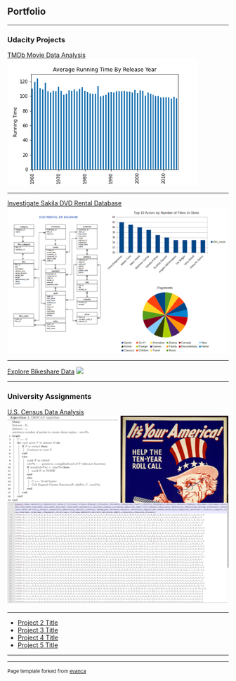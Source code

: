 ## Portfolio

---

### Udacity Projects

[TMDb Movie Data Analysis](https://github.com/jacobmacleod/investigate-TMDb-data)
<img src="images/avg-runtime-by-release-year.png?raw=true"/>

---
[Investigate Sakila DVD Rental Database](https://github.com/jacobmacleod/udacity-sakila-database-project)
<img src="images/Sakila-Project.PNG?raw=true"/>

---
[Explore Bikeshare Data](https://github.com/jacobmacleod/pdsnd_github)
<img src="images/bikeshare.png?raw=true"/>

---

### University Assignments

[U.S. Census Data Analysis](https://github.com/jacobmacleod/census-data-clustering-java)
<img src="images/census-project.png?raw=true"/>

---
- [Project 2 Title](http://example.com/)
- [Project 3 Title](http://example.com/)
- [Project 4 Title](http://example.com/)
- [Project 5 Title](http://example.com/)

---




---
<p style="font-size:11px">Page template forked from <a href="https://github.com/evanca/quick-portfolio">evanca</a></p>
<!-- Remove above link if you don't want to attibute -->
